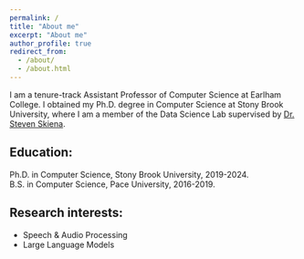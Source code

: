 ```yaml
---
permalink: /
title: "About me"
excerpt: "About me"
author_profile: true
redirect_from: 
  - /about/
  - /about.html
---
```


I am a tenure-track Assistant Professor of Computer Science at Earlham College. I obtained my Ph.D. degree in Computer Science at Stony Brook University, where I am a member of the Data Science Lab supervised by <a href="https://www3.cs.stonybrook.edu/~skiena/" target="_blank">Dr. Steven Skiena</a>.

<h2>Education:</h2>
Ph.D. in Computer Science, Stony Brook University, 2019-2024. <br>
B.S. in Computer Science, Pace University, 2016-2019.

<h2>Research interests:</h2>
<ul>
  <li>Speech & Audio Processing</li>
  <li>Large Language Models</li>
</ul>
